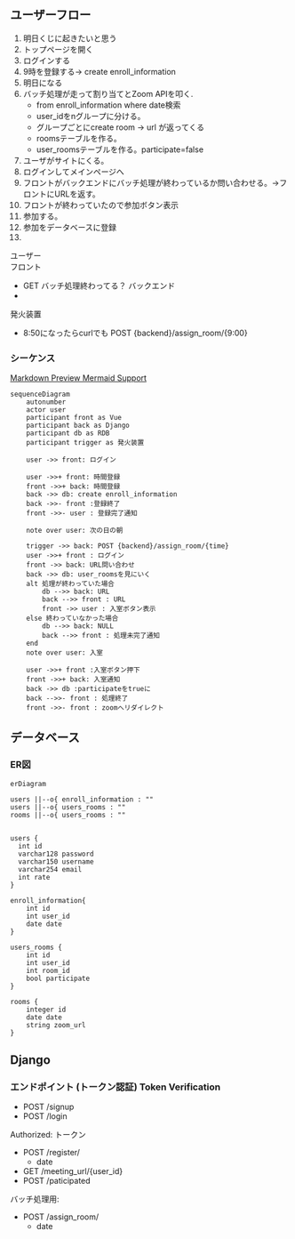 ## ユーザーフロー

1. 明日くじに起きたいと思う
1. トップページを開く
1. ログインする
1. 9時を登録する-> create enroll_information
1. 明日になる
1. バッチ処理が走って割り当てとZoom APIを叩く.
    - from enroll_information where date検索
    - user_idをnグループに分ける。
    - グループごとにcreate room -> url が返ってくる
    - roomsテーブルを作る。
    - user_roomsテーブルを作る。participate=false
1. ユーザがサイトにくる。
1. ログインしてメインページへ
1. フロントがバックエンドにバッチ処理が終わっているか問い合わせる。->フロントにURLを返す。
1. フロントが終わっていたので参加ボタン表示
1. 参加する。
1. 参加をデータベースに登録
1. 

ユーザー   
フロント  
- GET バッチ処理終わってる？
バックエンド
- 
発火装置  
- 8:50になったらcurlでも POST {backend}/assign_room/{9:00}

### シーケンス

[Markdown Preview Mermaid Support](https://marketplace.visualstudio.com/items?itemName=bierner.markdown-mermaid)

```mermaid
sequenceDiagram
    autonumber
    actor user
    participant front as Vue
    participant back as Django
    participant db as RDB
    participant trigger as 発火装置

    user ->> front: ログイン
    
    user ->>+ front: 時間登録
    front ->>+ back: 時間登録
    back ->> db: create enroll_information
    back ->>- front :登録終了
    front ->>- user : 登録完了通知

    note over user: 次の日の朝

    trigger ->> back: POST {backend}/assign_room/{time}
    user ->>+ front : ログイン
    front ->> back: URL問い合わせ
    back ->> db: user_roomsを見にいく
    alt 処理が終わっていた場合
        db -->> back: URL
        back -->> front : URL
        front ->> user : 入室ボタン表示
    else 終わっていなかった場合
        db -->> back: NULL
        back -->> front : 処理未完了通知
    end
    note over user: 入室

    user ->>+ front :入室ボタン押下
    front ->>+ back: 入室通知
    back ->> db :participateをtrueに
    back -->>- front : 処理終了
    front ->>- front : zoomへリダイレクト
```

## データベース

### ER図

```mermaid
erDiagram

users ||--o{ enroll_information : ""
users ||--o{ users_rooms : ""
rooms ||--o{ users_rooms : ""


users {
  int id
  varchar128 password
  varchar150 username
  varchar254 email
  int rate
}

enroll_information{
    int id
    int user_id
    date date
}

users_rooms {
    int id
    int user_id
    int room_id
    bool participate
}

rooms {
    integer id
    date date
    string zoom_url
}
``` 

## Django

### エンドポイント (トークン認証) Token Verification

- POST /signup
- POST /login

Authorized: トークン  

- POST /register/
    - date
- GET /meeting_url/{user_id}
- POST /paticipated
  
バッチ処理用:  

- POST /assign_room/
    - date
